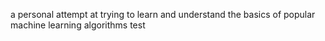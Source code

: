 a personal attempt at trying to learn and understand the basics of popular machine learning algorithms test